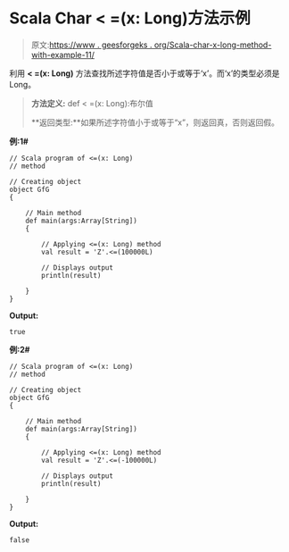 # Scala Char < =(x: Long)方法示例

> 原文:[https://www . geesforgeks . org/Scala-char-x-long-method-with-example-11/](https://www.geeksforgeeks.org/scala-char-x-long-method-with-example-11/)

利用 **< =(x: Long)** 方法查找所述字符值是否小于或等于‘x’。而‘x’的类型必须是 Long。

> **方法定义:** def < =(x: Long):布尔值
> 
> **返回类型:**如果所述字符值小于或等于“x”，则返回真，否则返回假。

**例:1#**

```
// Scala program of <=(x: Long)
// method

// Creating object
object GfG
{ 

    // Main method
    def main(args:Array[String])
    {

        // Applying <=(x: Long) method 
        val result = 'Z'.<=(100000L)

        // Displays output
        println(result)

    }
} 
```

**Output:**

```
true

```

**例:2#**

```
// Scala program of <=(x: Long)
// method

// Creating object
object GfG
{ 

    // Main method
    def main(args:Array[String])
    {

        // Applying <=(x: Long) method
        val result = 'Z'.<=(-100000L)

        // Displays output
        println(result)

    }
} 
```

**Output:**

```
false

```